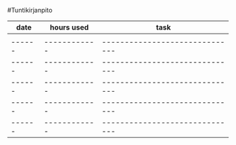 #Tuntikirjanpito



| date | hours used | task                         | 
|------|------------|------------------------------|
|      |            |                              |
|------|------------|------------------------------|
|------|------------|------------------------------|
|------|------------|------------------------------|
|------|------------|------------------------------|
|------|------------|------------------------------|


